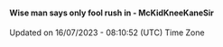 #### Wise man says only fool rush in - McKidKneeKaneSir
Updated on 16/07/2023 - 08:10:52 (UTC) Time Zone
